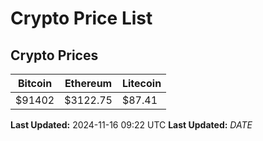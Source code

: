 # Crypto Price List

## Crypto Prices
| Bitcoin | Ethereum | Litecoin |
| ------- | -------- | -------- |
| $91402 | $3122.75 | $87.41 |
**Last Updated:** 2024-11-16 09:22 UTC
**Last Updated:** $DATE$
